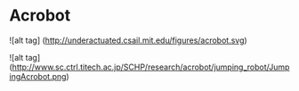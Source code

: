 # Acrobot

![alt tag] (http://underactuated.csail.mit.edu/figures/acrobot.svg)

![alt tag] (http://www.sc.ctrl.titech.ac.jp/SCHP/research/acrobot/jumping_robot/JumpingAcrobot.png)
